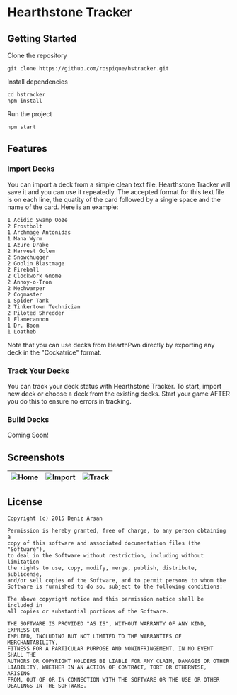 # Hearthstone Tracker

## Getting Started

Clone the repository

```
git clone https://github.com/rospique/hstracker.git
```

Install dependencies

```
cd hstracker
npm install
```

Run the project

```
npm start
```

## Features

### Import Decks
You can import a deck from a simple clean text file. Hearthstone Tracker will save it and you can use it repeatedly.
The accepted format for this text file is on each line, the quatity of the card followed by a single space and the name of
the card. Here is an example:

```
1 Acidic Swamp Ooze
2 Frostbolt
1 Archmage Antonidas
1 Mana Wyrm
1 Azure Drake
2 Harvest Golem
2 Snowchugger
2 Goblin Blastmage
2 Fireball
2 Clockwork Gnome
2 Annoy-o-Tron
2 Mechwarper
2 Cogmaster
1 Spider Tank
2 Tinkertown Technician
2 Piloted Shredder
1 Flamecannon
1 Dr. Boom
1 Loatheb
```

Note that you can use decks from HearthPwn directly by exporting any deck in the "Cockatrice" format.

### Track Your Decks
You can track your deck status with Hearthstone Tracker. To start, import new deck or choose a deck from the existing decks.
Start your game AFTER you do this to ensure no errors in tracking.

### Build Decks
Coming Soon!

## Screenshots
|![Home](http://i.imgur.com/TnIjAZW.png)|![Import](http://i.imgur.com/EZ2RGvU.png)|![Track](http://i.imgur.com/gGyW4Hz.png)|
|---|---|---|

## License

```
Copyright (c) 2015 Deniz Arsan

Permission is hereby granted, free of charge, to any person obtaining a
copy of this software and associated documentation files (the "Software"),
to deal in the Software without restriction, including without limitation
the rights to use, copy, modify, merge, publish, distribute, sublicense,
and/or sell copies of the Software, and to permit persons to whom the
Software is furnished to do so, subject to the following conditions:

The above copyright notice and this permission notice shall be included in
all copies or substantial portions of the Software.

THE SOFTWARE IS PROVIDED "AS IS", WITHOUT WARRANTY OF ANY KIND, EXPRESS OR
IMPLIED, INCLUDING BUT NOT LIMITED TO THE WARRANTIES OF MERCHANTABILITY,
FITNESS FOR A PARTICULAR PURPOSE AND NONINFRINGEMENT. IN NO EVENT SHALL THE
AUTHORS OR COPYRIGHT HOLDERS BE LIABLE FOR ANY CLAIM, DAMAGES OR OTHER
LIABILITY, WHETHER IN AN ACTION OF CONTRACT, TORT OR OTHERWISE, ARISING
FROM, OUT OF OR IN CONNECTION WITH THE SOFTWARE OR THE USE OR OTHER
DEALINGS IN THE SOFTWARE.
```
